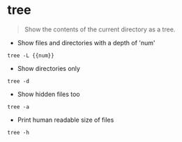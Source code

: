 # tree

> Show the contents of the current directory as a tree.

- Show files and directories with a depth of 'num'

`tree -L {{num}}`

- Show directories only

`tree -d`

- Show hidden files too

`tree -a`

- Print human readable size of files

`tree -h`
